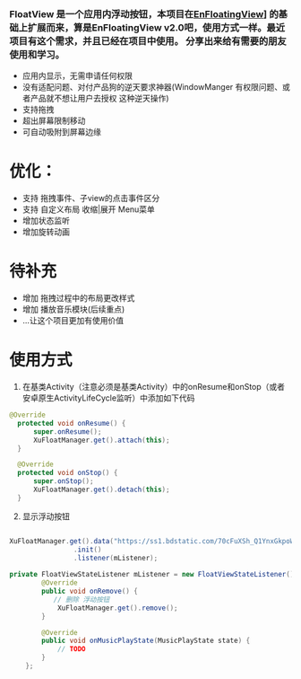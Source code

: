 ###  FloatView 是一个应用内浮动按钮，本项目在[EnFloatingView](https://github.com/leotyndale/EnFloatingView)] 的基础上扩展而来，算是EnFloatingView v2.0吧，使用方式一样。最近项目有这个需求，并且已经在项目中使用。 分享出来给有需要的朋友使用和学习。
* 应用内显示，无需申请任何权限
* 没有适配问题、对付产品狗的逆天要求神器(WindowManger 有权限问题、或者产品就不想让用户去授权 这种逆天操作)
* 支持拖拽
* 超出屏幕限制移动
* 可自动吸附到屏幕边缘

# 优化：
* 支持 拖拽事件、子view的点击事件区分
* 支持 自定义布局 收缩|展开 Menu菜单
* 增加状态监听
* 增加旋转动画

# 待补充
* 增加 拖拽过程中的布局更改样式
* 增加 播放音乐模块(后续重点)
* ...让这个项目更加有使用价值

# 使用方式
1. 在基类Activity（注意必须是基类Activity）中的onResume和onStop（或者安卓原生ActivityLifeCycle监听）中添加如下代码
  ```java  
  @Override
    protected void onResume() {
        super.onResume();
        XuFloatManager.get().attach(this);
    }

    @Override
    protected void onStop() {
        super.onStop();
        XuFloatManager.get().detach(this);
    }    
  ```
2. 显示浮动按钮
   
```java 

XuFloatManager.get().data("https://ss1.bdstatic.com/70cFuXSh_Q1YnxGkpoWK1HF6hhy/it/u=2357722536,1561223771&fm=11&gp=0.jpg","血色冰封 - Novasonic - 单曲 - 网易云音乐")
                .init()
                .listener(mListener);
                
private FloatViewStateListener mListener = new FloatViewStateListener() {
        @Override
        public void onRemove() {
           // 删除 浮动按钮
            XuFloatManager.get().remove();
        }

        @Override
        public void onMusicPlayState(MusicPlayState state) {
            // TODO 
        }
    };
```
